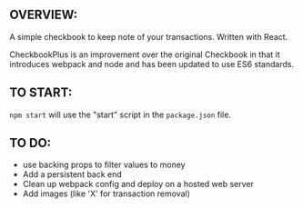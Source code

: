 ## OVERVIEW:

A simple checkbook to keep note of your transactions. Written with React.

CheckbookPlus is an improvement over the original Checkbook in that it introduces webpack and node and has been updated to use ES6 standards.


## TO START:
`npm start` will use the "start" script in the `package.json` file.


## TO DO:
* use backing props to filter values to money
* Add a persistent back end
* Clean up webpack config and deploy on a hosted web server
* Add images (like 'X' for transaction removal)
